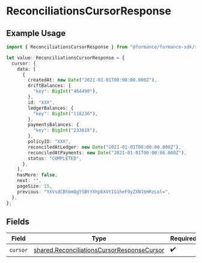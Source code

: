 # ReconciliationsCursorResponse

## Example Usage

```typescript
import { ReconciliationsCursorResponse } from "@formance/formance-sdk/sdk/models/shared";

let value: ReconciliationsCursorResponse = {
  cursor: {
    data: [
      {
        createdAt: new Date("2021-01-01T00:00:00.000Z"),
        driftBalances: {
          "key": BigInt("464490"),
        },
        id: "XXX",
        ledgerBalances: {
          "key": BigInt("118236"),
        },
        paymentsBalances: {
          "key": BigInt("233618"),
        },
        policyID: "XXX",
        reconciledAtLedger: new Date("2021-01-01T00:00:00.000Z"),
        reconciledAtPayments: new Date("2021-01-01T00:00:00.000Z"),
        status: "COMPLETED",
      },
    ],
    hasMore: false,
    next: "",
    pageSize: 15,
    previous: "YXVsdCBhbmQgYSBtYXhpbXVtIG1heF9yZXN1bHRzLol=",
  },
};
```

## Fields

| Field                                                                                                           | Type                                                                                                            | Required                                                                                                        | Description                                                                                                     |
| --------------------------------------------------------------------------------------------------------------- | --------------------------------------------------------------------------------------------------------------- | --------------------------------------------------------------------------------------------------------------- | --------------------------------------------------------------------------------------------------------------- |
| `cursor`                                                                                                        | [shared.ReconciliationsCursorResponseCursor](../../../sdk/models/shared/reconciliationscursorresponsecursor.md) | :heavy_check_mark:                                                                                              | N/A                                                                                                             |